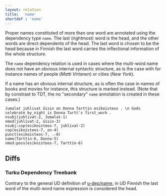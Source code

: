 ```yaml
---
layout: relation
title:  'name'
shortdef : 'name'
---
```


Proper names constituted of more than one word are annotated using the dependency type `name`. The last (rightmost) word is the head, and the other words are direct dependents of the head. The last word is chosen to be the head because in Finnish the last word carries the inflectional information of the whole structure.

The `name` dependency relation is used in cases where the multi-word name does not have an obvious internal syntactic structure, as is the case with for instance names of people (*Matti Virtanen*) or cities (*New York*).

If a name has an obvious internal structure, as is often the case in names of books and movies for instance, this structure is marked instead. (Note that by constrast to TDT, the no "secondary" `name` annotation is created in these cases.)

<!-- fname:name.pdf -->
~~~ sdparse
Jumalat juhlivat öisin on Donna Tarttin esikoisteos . \n Gods celebrate by_night is Donna Tartt's first_work .
nsubj(juhlivat-2, Jumalat-1)
nmod(juhlivat-2, öisin-3)
nsubj:cop(esikoisteos-7, juhlivat-2)
cop(esikoisteos-7, on-4)
punct(esikoisteos-7, .-8)
name(Tarttin-6, Donna-5)
nmod:poss(esikoisteos-7, Tarttin-6)
~~~

## Diffs

### Turku Dependency Treebank

Contrary to the general UD definition of [u-dep/name](), in
UD Finnish the last word of the multi-word name expression is
considered the head.
